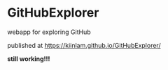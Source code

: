 # GitHubExplorer

webapp for exploring GitHub

published at https://kiinlam.github.io/GitHubExplorer/

**still working!!!**
